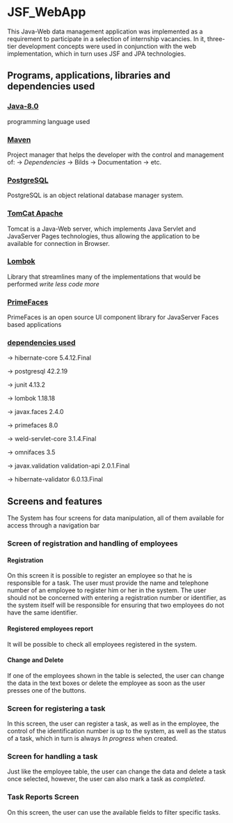 # JSF_WebApp
This Java-Web data management application was implemented as a requirement to participate in a selection of internship vacancies. In it, three-tier development concepts were used in conjunction with the web implementation, which in turn uses JSF and JPA technologies.

## Programs, applications, libraries and dependencies used

### [Java-8.0](https://www.java.com/en-US/download/help/whatis_java.html)
programming language used

### [Maven](https://maven.apache.org/index.html)
Project manager that helps the developer with the control and management of:
-> *Dependencies*
-> Bilds
-> Documentation
-> etc.

### [PostgreSQL](https://www.postgresql.org/)
PostgreSQL is an object relational database manager system.

### [TomCat Apache](http://tomcat.apache.org/)
Tomcat is a Java-Web server, which implements Java Servlet and JavaServer Pages technologies, thus allowing the application to be available for connection in Browser.

### [Lombok](https://projectlombok.org/)
Library that streamlines many of the implementations that would be performed
*write less code more*

### [PrimeFaces](https://www.primefaces.org/)
PrimeFaces is an open source UI component library for JavaServer Faces based applications

### [dependencies used](https://github.com/GeorgeOgeorge/Projeto_Esig/blob/master/pom.xml)
-> hibernate-core 5.4.12.Final

-> postgresql 42.2.19

-> junit 4.13.2

-> lombok 1.18.18

-> javax.faces 2.4.0

-> primefaces 8.0

-> weld-servlet-core 3.1.4.Final

-> omnifaces 3.5

-> javax.validation validation-api 2.0.1.Final

-> hibernate-validator 6.0.13.Final

## Screens and features
The System has four screens for data manipulation, all of them available for access through a navigation bar

### Screen of registration and handling of employees

#### Registration
On this screen it is possible to register an employee so that he is responsible for a task. The user must provide the name and telephone number of an employee to register him or her in the system. The user should not be concerned with entering a registration number or identifier, as the system itself will be responsible for ensuring that two employees do not have the same identifier.

#### Registered employees report
It will be possible to check all employees registered in the system.

#### Change and Delete
If one of the employees shown in the table is selected, the user can change the data in the text boxes or delete the employee as soon as the user presses one of the buttons.

### Screen for registering a task
In this screen, the user can register a task, as well as in the employee, the control of the identification number is up to the system, as well as the status of a task, which in turn is always *In progress* when created.

### Screen for handling a task
Just like the employee table, the user can change the data and delete a task once selected, however, the user can also mark a task as *completed*.

### Task Reports Screen
On this screen, the user can use the available fields to filter specific tasks.
